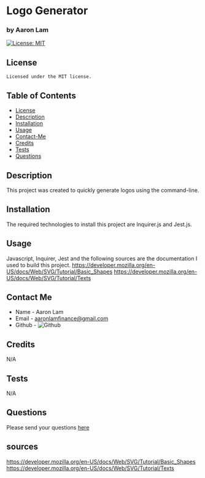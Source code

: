 
# Logo Generator
### by Aaron Lam


[![License: MIT](https://img.shields.io/badge/License-MIT-yellow.svg)](https://opensource.org/licenses/MIT)
## License
	Licensed under the MIT license.


## Table of Contents
* [License](#license)
* [Description](#description)
* [Installation](#instillation)
* [Usage](#usage)
* [Contact-Me](#contact-me)
* [Credits](#credits)
* [Tests](#tests)
* [Questions](#questions)

## Description
This project was created to quickly generate logos using the command-line.

## Installation
The required technologies to install this project are Inquirer.js and Jest.js.

## Usage
Javascript, Inquirer, Jest and the following sources are the documentation I used to build this project.
https://developer.mozilla.org/en-US/docs/Web/SVG/Tutorial/Basic_Shapes
https://developer.mozilla.org/en-US/docs/Web/SVG/Tutorial/Texts

## Contact Me
* Name - Aaron Lam
* Email - aaronlamfinance@gmail.com
* Github - ![Github](https://github.com/alam2tg)

## Credits
N/A

## Tests
N/A

## Questions
Please send your questions [here](mailto:aaronlamfinance@gmail.com)

## sources
https://developer.mozilla.org/en-US/docs/Web/SVG/Tutorial/Basic_Shapes
https://developer.mozilla.org/en-US/docs/Web/SVG/Tutorial/Texts